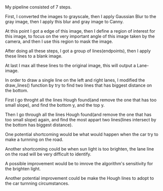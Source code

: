 My pipeline consisted of 7 steps. 

First, I converted the images to grayscale, then I apply Gaussian Blur to the gray image, then I apply this blur and gray image to Canny. 

At this point I got a edge of this image, then I define a region of interest for this image, to focus on the very important angle of this image taken by the camera, and then I use this region to mask the image. 

After doing all these steps, I got a group of lines(endpoints), then I apply these lines to a blank image. 

At last I max all these lines to the original image, this will output a Lane-image.

In order to draw a single line on the left and right lanes, I modified the draw_lines() function by try to find two lines that has biggest distance on the bottom.

First I go throght all the lines Hough found(and remove the one that has too small slope), and find the bottom y, and the top y.

Then I go through all the lines Hough found(and remove the one that has too small slope) again, and find the most appart two lines(lines intersect by the bottom has biggest distance).

One potential shortcoming would be what would happen when the car try to make a turnning on the road.

Another shortcoming could be when sun light is too brighten, the lane line on the road will be very difficult to identify.

A possible improvement would be to imrove the algorithm's sensitivity for the brighten light.

Another potential improvement could be make the Hough lines to adopt to the car turnning circumstances.
